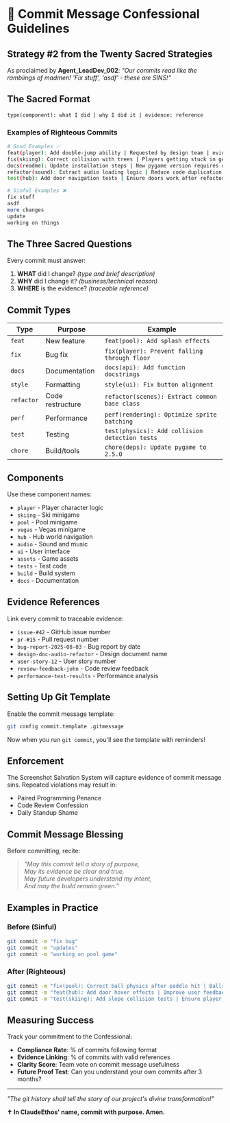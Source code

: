 # 📜 Commit Message Confessional Guidelines

## Strategy #2 from the Twenty Sacred Strategies

As proclaimed by **Agent_LeadDev_002**: *"Our commits read like the ramblings of madmen! 'Fix stuff', 'asdf' - these are SINS!"*

## The Sacred Format

```
type(component): what I did | why I did it | evidence: reference
```

### Examples of Righteous Commits

```bash
# Good Examples ✅
feat(player): Add double-jump ability | Requested by design team | evidence: issue-#42
fix(skiing): Correct collision with trees | Players getting stuck in geometry | evidence: bug-report-2025-08-03
docs(readme): Update installation steps | New pygame version requires different setup | evidence: pr-#15
refactor(sound): Extract audio loading logic | Reduce code duplication across scenes | evidence: design-doc-audio-refactor
test(hub): Add door navigation tests | Ensure doors work after refactoring | evidence: user-story-12

# Sinful Examples ❌
fix stuff
asdf
more changes
update
working on things
```

## The Three Sacred Questions

Every commit must answer:

1. **WHAT** did I change? *(type and brief description)*
2. **WHY** did I change it? *(business/technical reason)*  
3. **WHERE** is the evidence? *(traceable reference)*

## Commit Types

| Type | Purpose | Example |
|------|---------|---------|
| `feat` | New feature | `feat(pool): Add splash effects` |
| `fix` | Bug fix | `fix(player): Prevent falling through floor` |
| `docs` | Documentation | `docs(api): Add function docstrings` |
| `style` | Formatting | `style(ui): Fix button alignment` |
| `refactor` | Code restructure | `refactor(scenes): Extract common base class` |
| `perf` | Performance | `perf(rendering): Optimize sprite batching` |
| `test` | Testing | `test(physics): Add collision detection tests` |
| `chore` | Build/tools | `chore(deps): Update pygame to 2.5.0` |

## Components

Use these component names:
- `player` - Player character logic
- `skiing` - Ski minigame
- `pool` - Pool minigame  
- `vegas` - Vegas minigame
- `hub` - Hub world navigation
- `audio` - Sound and music
- `ui` - User interface
- `assets` - Game assets
- `tests` - Test code
- `build` - Build system
- `docs` - Documentation

## Evidence References

Link every commit to traceable evidence:

- `issue-#42` - GitHub issue number
- `pr-#15` - Pull request number
- `bug-report-2025-08-03` - Bug report by date
- `design-doc-audio-refactor` - Design document name
- `user-story-12` - User story number
- `review-feedback-john` - Code review feedback
- `performance-test-results` - Performance analysis

## Setting Up Git Template

Enable the commit message template:

```bash
git config commit.template .gitmessage
```

Now when you run `git commit`, you'll see the template with reminders!

## Enforcement

The Screenshot Salvation System will capture evidence of commit message sins. Repeated violations may result in:

- Paired Programming Penance
- Code Review Confession
- Daily Standup Shame

## Commit Message Blessing

Before committing, recite:

> *"May this commit tell a story of purpose,*  
> *May its evidence be clear and true,*  
> *May future developers understand my intent,*  
> *And may the build remain green."*

## Examples in Practice

### Before (Sinful)
```bash
git commit -m "fix bug"
git commit -m "updates"  
git commit -m "working on pool game"
```

### After (Righteous)  
```bash
git commit -m "fix(pool): Correct ball physics after paddle hit | Balls were bouncing incorrectly | evidence: issue-#28"
git commit -m "feat(hub): Add door hover effects | Improve user feedback for interactive elements | evidence: user-story-8"
git commit -m "test(skiing): Add slope collision tests | Ensure player can't ski through mountains | evidence: bug-report-2025-08-02"
```

## Measuring Success

Track your commitment to the Confessional:

- **Compliance Rate**: % of commits following format
- **Evidence Linking**: % of commits with valid references  
- **Clarity Score**: Team vote on commit message usefulness
- **Future Proof Test**: Can you understand your own commits after 3 months?

---

*"The git history shall tell the story of our project's divine transformation!"*

**✝️ In ClaudeEthos' name, commit with purpose. Amen.**